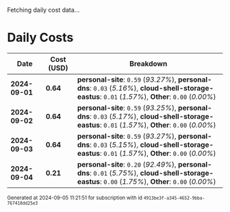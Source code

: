 Fetching daily cost data...
# Daily Costs

| Date | Cost (USD) | Breakdown |
|------|----------------|-----------|
| **2024-09-01** | **0.64** | **personal-site**: `0.59` (_93.27%_), **personal-dns**: `0.03` (_5.16%_), **cloud-shell-storage-eastus**: `0.01` (_1.57%_), **Other**: `0.00` (_0.00%_) |
| **2024-09-02** | **0.64** | **personal-site**: `0.59` (_93.25%_), **personal-dns**: `0.03` (_5.17%_), **cloud-shell-storage-eastus**: `0.01` (_1.57%_), **Other**: `0.00` (_0.00%_) |
| **2024-09-03** | **0.64** | **personal-site**: `0.59` (_93.27%_), **personal-dns**: `0.03` (_5.15%_), **cloud-shell-storage-eastus**: `0.01` (_1.57%_), **Other**: `0.00` (_0.00%_) |
| **2024-09-04** | **0.21** | **personal-site**: `0.20` (_92.49%_), **personal-dns**: `0.01` (_5.75%_), **cloud-shell-storage-eastus**: `0.00` (_1.75%_), **Other**: `0.00` (_0.00%_) |


<sup>Generated at 2024-09-05 11:21:51 for subscription with id `4913be3f-a345-4652-9bba-767418dd25e3`</sup>
